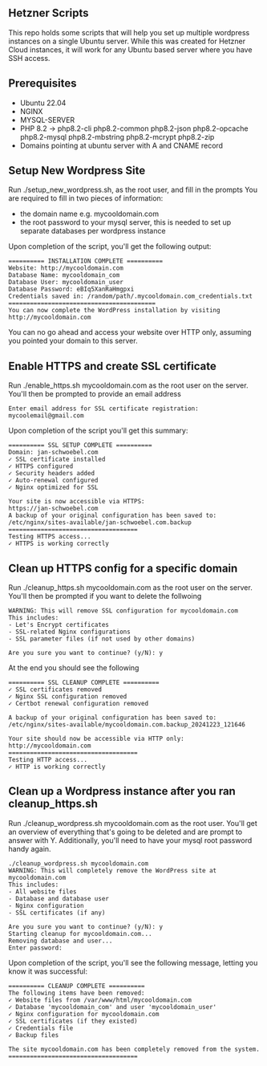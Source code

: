 ## Hetzner Scripts
This repo holds some scripts that will help you set up multiple wordpress instances on a single Ubuntu server.
While this was created for Hetzner Cloud instances, it will work for any Ubuntu based server where you have SSH access.


## Prerequisites 
* Ubuntu 22.04
* NGINX
* MYSQL-SERVER
* PHP 8.2 -> php8.2-cli php8.2-common php8.2-json php8.2-opcache php8.2-mysql php8.2-mbstring php8.2-mcrypt php8.2-zip
* Domains pointing at ubuntu server with A and CNAME record

## Setup New Wordpress Site
Run ./setup_new_wordpress.sh, as the root user, and fill in the prompts
You are required to fill in two pieces of information:
* the domain name e.g. mycooldomain.com
* the root password to your mysql server, this is needed to set up separate databases per wordpress instance

Upon completion of the script, you'll get the following output:
```
========== INSTALLATION COMPLETE ==========
Website: http://mycooldomain.com
Database Name: mycooldomain_com
Database User: mycooldomain_user
Database Password: eBIq5XanRaHmgpxi
Credentials saved in: /random/path/.mycooldomain.com_credentials.txt
=========================================
You can now complete the WordPress installation by visiting http://mycooldomain.com
```

You can no go ahead and access your website over HTTP only, assuming you pointed your domain to this server.

## Enable HTTPS and create SSL certificate
Run ./enable_https.sh mycooldomain.com as the root user on the server.
You'll then be prompted to provide an email address
```
Enter email address for SSL certificate registration: mycoolemail@gmail.com
```

Upon completion of the script you'll get this summary:
```
========== SSL SETUP COMPLETE ==========
Domain: jan-schwoebel.com
✓ SSL certificate installed
✓ HTTPS configured
✓ Security headers added
✓ Auto-renewal configured
✓ Nginx optimized for SSL

Your site is now accessible via HTTPS:
https://jan-schwoebel.com
A backup of your original configuration has been saved to:
/etc/nginx/sites-available/jan-schwoebel.com.backup
====================================
Testing HTTPS access...
✓ HTTPS is working correctly
```

## Clean up HTTPS config for a specific domain
Run ./cleanup_https.sh mycooldomain.com as the root user on the server.
You'll then be prompted if you want to delete the follwoing

```
WARNING: This will remove SSL configuration for mycooldomain.com
This includes:
- Let's Encrypt certificates
- SSL-related Nginx configurations
- SSL parameter files (if not used by other domains)

Are you sure you want to continue? (y/N): y
```

At the end you should see the following
```
========== SSL CLEANUP COMPLETE ==========
✓ SSL certificates removed
✓ Nginx SSL configuration removed
✓ Certbot renewal configuration removed

A backup of your original configuration has been saved to:
/etc/nginx/sites-available/mycooldomain.com.backup_20241223_121646

Your site should now be accessible via HTTP only:
http://mycooldomain.com
====================================
Testing HTTP access...
✓ HTTP is working correctly
```

## Clean up a Wordpress instance after you ran cleanup_https.sh
Run ./cleanup_wordpress.sh mycooldomain.com as the root user.
You'll get an overview of everything that's going to be deleted and are prompt to answer with Y. Additionally, you'll need to have your mysql root password handy again.

```
./cleanup_wordpress.sh mycooldomain.com
WARNING: This will completely remove the WordPress site at mycooldomain.com
This includes:
- All website files
- Database and database user
- Nginx configuration
- SSL certificates (if any)

Are you sure you want to continue? (y/N): y
Starting cleanup for mycooldomain.com...
Removing database and user...
Enter password:
```

Upon completion of the script, you'll see the following message, letting you know it was successful:

```
========== CLEANUP COMPLETE ==========
The following items have been removed:
✓ Website files from /var/www/html/mycooldomain.com
✓ Database 'mycooldomain_com' and user 'mycooldomain_user'
✓ Nginx configuration for mycooldomain.com
✓ SSL certificates (if they existed)
✓ Credentials file
✓ Backup files

The site mycooldomain.com has been completely removed from the system.
====================================
```
